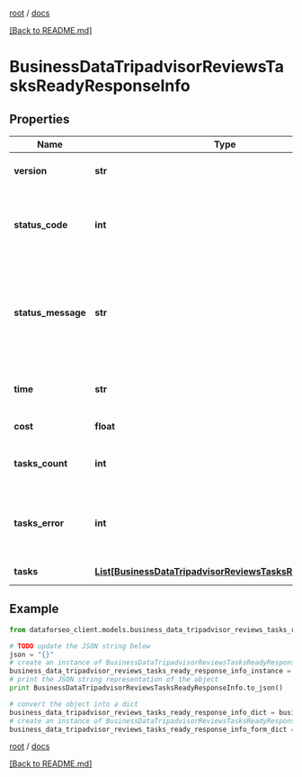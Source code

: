 [root](./../ "root") / [docs](./ "docs")

[[Back to README.md]](./../README.md "[Back to README.md]")

# BusinessDataTripadvisorReviewsTasksReadyResponseInfo

## Properties

Name | Type | Description | Notes
------------ | ------------- | ------------- | -------------
**version** | **str** | the current version of the API | [optional]
**status_code** | **int** | general status code you can find the full list of the response codes here | [optional]
**status_message** | **str** | general informational message you can find the full list of general informational messages here | [optional]
**time** | **str** | total execution time, seconds | [optional]
**cost** | **float** | total tasks cost, USD | [optional]
**tasks_count** | **int** | the number of tasks in the tasks array | [optional]
**tasks_error** | **int** | the number of tasks in the tasks array returned with an error | [optional]
**tasks** | [**List[BusinessDataTripadvisorReviewsTasksReadyTaskInfo]**](BusinessDataTripadvisorReviewsTasksReadyTaskInfo.md) | array of tasks | [optional]

## Example

```python
from dataforseo_client.models.business_data_tripadvisor_reviews_tasks_ready_response_info import BusinessDataTripadvisorReviewsTasksReadyResponseInfo

# TODO update the JSON string below
json = "{}"
# create an instance of BusinessDataTripadvisorReviewsTasksReadyResponseInfo from a JSON string
business_data_tripadvisor_reviews_tasks_ready_response_info_instance = BusinessDataTripadvisorReviewsTasksReadyResponseInfo.from_json(json)
# print the JSON string representation of the object
print BusinessDataTripadvisorReviewsTasksReadyResponseInfo.to_json()

# convert the object into a dict
business_data_tripadvisor_reviews_tasks_ready_response_info_dict = business_data_tripadvisor_reviews_tasks_ready_response_info_instance.to_dict()
# create an instance of BusinessDataTripadvisorReviewsTasksReadyResponseInfo from a dict
business_data_tripadvisor_reviews_tasks_ready_response_info_form_dict = business_data_tripadvisor_reviews_tasks_ready_response_info.from_dict(business_data_tripadvisor_reviews_tasks_ready_response_info_dict)
```

  

[root](./../ "root") / [docs](./ "docs")

[[Back to README.md]](./../README.md "[Back to README.md]")